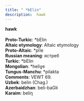 ```yaml
---
title: " *bElin"
description:  hawk
---
```

<p data-pagefind-weight="0.5">
<strong> hawk</strong><br><br>
<strong>Proto-Turkic</strong>:  *bElin<br>
<strong>Altaic etymology</strong>:  Altaic etymology<br>
<strong> Proto-Altaic</strong>:  *pĭ̀le<br>
<strong>Russian meaning</strong>:  ястреб<br>
<strong>Turkic</strong>:  *bElin<br>
<strong>Mongolian</strong>:  *heliɣe<br>
<strong>Tungus-Manchu</strong>:  *pilakta<br>
<strong>Comments</strong>:  VEWT 69.<br>
<strong>Uzbek</strong>:  belin (Chag.)<br>
<strong>Azerbaidzhan</strong>:  beli-baGlɨ<br>
<strong>Karaim</strong>:  beliŋ<br>

</p>
